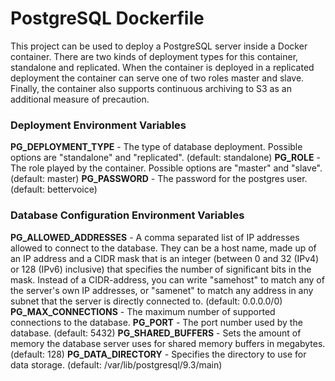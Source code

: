 PostgreSQL Dockerfile
==================

This project can be used to deploy a PostgreSQL server inside a Docker container. There are two kinds of deployment types for this container, standalone and replicated. When the container is deployed in a replicated deployment the container can serve one of two roles master and slave. Finally, the container also supports continuous archiving to S3 as an additional measure of precaution.


### Deployment Environment Variables

**PG_DEPLOYMENT_TYPE** - The type of database deployment. Possible options are "standalone" and "replicated". (default: standalone)
**PG_ROLE** - The role played by the container. Possible options are "master" and "slave". (default: master)
**PG_PASSWORD** - The password for the postgres user. (default: bettervoice)

### Database Configuration Environment Variables

**PG_ALLOWED_ADDRESSES** - A comma separated list of IP addresses allowed to connect to the database. They can be a host name, made up of an IP address and a CIDR mask that is an integer (between 0 and 32 (IPv4) or 128 (IPv6) inclusive) that specifies the number of significant bits in the mask. Instead of a CIDR-address, you can write "samehost" to match any of the server's own IP addresses, or "samenet" to match any address in any subnet that the server is directly connected to. (default: 0.0.0.0/0)
**PG_MAX_CONNECTIONS** - The maximum number of supported connections to the database.
**PG_PORT** - The port number used by the database. (default: 5432)
**PG_SHARED_BUFFERS** - Sets the amount of memory the database server uses for shared memory buffers in megabytes. (default: 128)
**PG_DATA_DIRECTORY** - Specifies the directory to use for data storage. (default: /var/lib/postgresql/9.3/main)